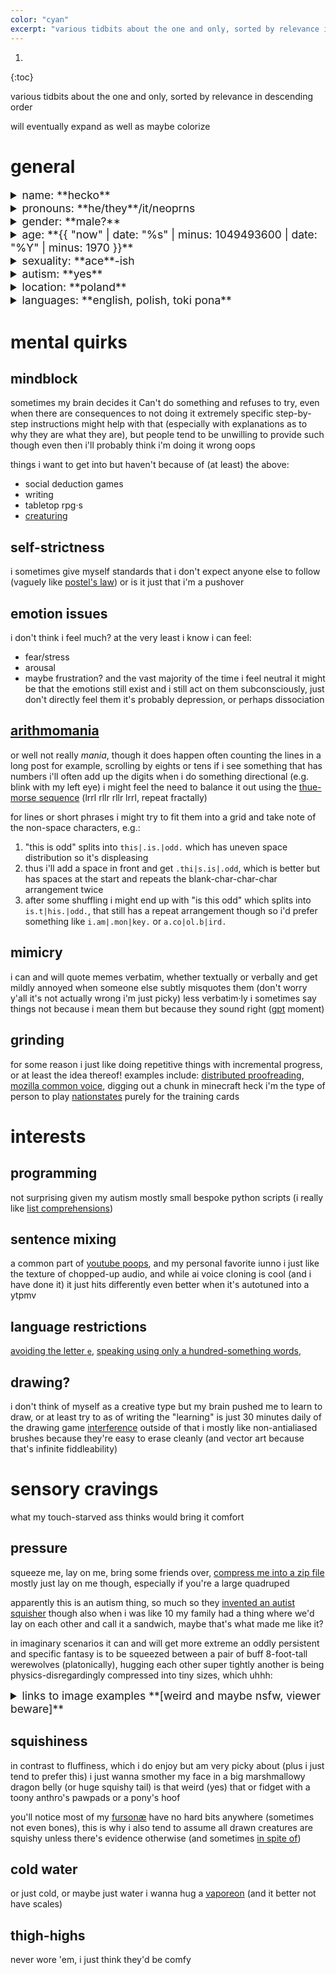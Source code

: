 ```yaml
---
color: "cyan"
excerpt: "various tidbits about the one and only, sorted by relevance in descending order"
---
```


1. 
{:toc}

various tidbits about the one and only, sorted by relevance in descending order

will eventually expand as well as maybe colorize

<style>
details summary {
	font-size: 125%;
}
</style>

# general

<details>
<summary markdown="span">name: **hecko**</summary>
if that's not available then **hecko_yes** or similar

used to be **Sobsz**, and it's still the username for some of my accounts, but i'm changing it wherever possible because:
- it's a pain to pronounce even for my fellow poles
- lowercase good
- <small>it mayormaynot be derived from my legal name</small>
</details>

<details>
<summary markdown="span">pronouns: **he/they**/it/neoprns</summary>
i mostly don't care *but* i know she/her feels wrong
and i like messing with language, hence neopronouns (though fae/faer feels a bit like she/her and either way a bit too mystical for me)
</details>

<details>
<summary markdown="span">gender: **male?**</summary>
definitely not female, but other than that i'm not sure how much i care about my maleness
i like calling myself "boy" sometimes, e.g. "guess i'm your delivery boy"
i sometimes say "male/none, whichever you think is less unusual", based on an unfounded theory of mine that: many people who call themselves cis (including me) actually don't have much of a gender (or don't care much about it), so while just calling myself "genderless" would be more accurate it'd also cause me to be perceived by many as more unusual than i really am
</details>

<details>
<summary markdown="span">age: **{{ "now" | date: "%s" | minus: 1049493600 | date: "%Y" | minus: 1970 }}**</summary>
born april 5, 2003
</details>

<details>
<summary markdown="span">sexuality: **ace**-ish</summary>
more specifically [aegosexual](https://www.lgbtqia.wiki/wiki/Aegosexual), meaning i enjoy the idea of sexytimes but actually *doing* it is a no thanks

romanticity-wise i'm not sure but am taken (brionna 💜)
</details>

<details>
<summary markdown="span">autism: **yes**</summary>
technically diagnosed as asperger's but	[yikes](https://www.scientificamerican.com/article/the-truth-about-hans-aspergers-nazi-collusion/)

see the [mental quirks](#mental-quirks) section
</details>

<details>
<summary markdown="span">location: **poland**</summary>
and yet i managed to end up worse at polish than at english :)
</details>

<details>
<summary markdown="span">languages: **english, polish, toki pona**</summary>
i call myself 2.5-lingual because [toki pona is a game a little above pig latin](https://www.youtube.com/watch?v=5zCbq2sFCgY&t=131s)

vaguely tried learning german, russian, esperanto, and spanish; gave up each time, guess my brain doesn't like language learning
</details>

# mental quirks

## mindblock

sometimes my brain decides it Can't do something and refuses to try, even when there are consequences to not doing it
extremely specific step-by-step instructions might help with that (especially with explanations as to why they are what they are), but people tend to be unwilling to provide such
though even then i'll probably think i'm doing it wrong oops

things i want to get into but haven't because of (at least) the above:
- social deduction games
- writing
- tabletop rpg·s
- [creaturing](https://cohost.org/hecko/post/2089141-notes-on-quest-for)

## self-strictness

i sometimes give myself standards that i don't expect anyone else to follow (vaguely like [postel's law](https://en.wikipedia.org/wiki/Robustness_principle))
or is it just that i'm a pushover

## emotion issues

i don't think i feel much? at the very least i know i can feel:
- fear/stress
- arousal
- maybe frustration?
and the vast majority of the time i feel neutral
it might be that the emotions still exist and i still act on them subconsciously, just don't directly feel them
it's probably depression, or perhaps dissociation

## [arithmomania](https://en.wikipedia.org/wiki/Arithmomania)

or well not really *mania*, though it does happen often
counting the lines in a long post for example, scrolling by eights or tens
if i see something that has numbers i'll often add up the digits
when i do something directional (e.g. blink with my left eye) i might feel the need to balance it out using the [thue-morse sequence](https://en.wikipedia.org/wiki/Thue%E2%80%93Morse_sequence) (lrrl rllr rllr lrrl, repeat fractally)

for lines or short phrases i might try to fit them into a grid and take note of the non-space characters, e.g.:
1.	"this is odd" splits into `this|.is.|odd.` which has uneven space distribution so it's displeasing
2.	thus i'll add a space in front and get `.thi|s.is|.odd`, which is better but has spaces at the start and repeats the blank-char-char-char arrangement twice
3.	after some shuffling i might end up with "is this odd" which splits into `is.t|his.|odd.`, that still has a repeat arrangement though so i'd prefer something like `i.am|.mon|key.` or `a.co|ol.b|ird.`

## mimicry

i can and will quote memes verbatim, whether textually or verbally
and get mildly annoyed when someone else subtly misquotes them (don't worry y'all it's not actually wrong i'm just picky)
less verbatim·ly i sometimes say things not because i mean them but because they sound right ([gpt](https://en.wikipedia.org/wiki/Generative_pre-trained_transformer) moment)

## grinding

for some reason i just like doing repetitive things with incremental progress, or at least the idea thereof!
examples include: [distributed proofreading](https://www.pgdp.net/), [mozilla common voice](https://commonvoice.mozilla.org/), digging out a chunk in minecraft
heck i'm the type of person to play [nationstates](https://www.nationstates.net/) purely for the training cards

# interests

## programming

not surprising given my autism
mostly small bespoke python scripts (i really like [list comprehensions](https://en.wikipedia.org/wiki/List_comprehension))

## sentence mixing

a common part of [youtube poops](https://en.wikipedia.org/wiki/YouTube_poop), and my personal favorite
iunno i just like the texture of chopped-up audio, and while ai voice cloning is cool (and i have done it) it just hits differently
even better when it's autotuned into a ytpmv

## language restrictions

[avoiding the letter `e`](https://reddit.com/r/AVoid5), [speaking using only a hundred-something words](https://en.wikipedia.org/wiki/Toki_Pona), 

## drawing?

i don't think of myself as a creative type but my brain pushed me to learn to draw, or at least try to
as of writing the "learning" is just 30 minutes daily of the drawing game [interference](https://www.playinterference.com/)
outside of that i mostly like non-antialiased brushes because they're easy to erase cleanly (and vector art because that's infinite fiddleability)

# sensory cravings

what my touch-starved ass thinks would bring it comfort

## pressure

squeeze me, lay on me, bring some friends over, [compress me into a zip file](https://twitter.com/mgracereyn/status/1506816355416227842)
mostly just lay on me though, especially if you're a large quadruped

apparently this is an autism thing, so much so they [invented an autist squisher](https://en.wikipedia.org/wiki/Hug_machine)
though also when i was like 10 my family had a thing where we'd lay on each other and call it a sandwich, maybe that's what made me like it?

in imaginary scenarios it can and will get more extreme
an oddly persistent and specific fantasy is to be squeezed between a pair of buff 8-foot-tall werewolves (platonically), hugging each other super tightly
another is being physics-disregardingly compressed into tiny sizes, which uhhh:
<details>
<summary markdown="span">links to image examples **[weird and maybe nsfw, viewer beware]**</summary>
- [cube](https://www.furaffinity.net/view/50770781/)
- [house](https://www.furaffinity.net/view/47408337/)
- [plush suit](https://www.furaffinity.net/view/52096734/)
	- somewhat relatedly, [hammerspace](https://www.furaffinity.net/view/31941477/) (requires furaffinity account)
</details>

## squishiness

in contrast to fluffiness, which i do enjoy but am very picky about (plus i just tend to prefer this)
i just wanna smother my face in a big marshmallowy dragon belly (or huge squishy tail) is that weird (yes)
that or fidget with a toony anthro's pawpads or a pony's hoof

you'll notice most of my [fursonæ](/fursonae/) have no hard bits anywhere (sometimes not even bones), this is why
i also tend to assume all drawn creatures are squishy unless there's evidence otherwise (and sometimes [in spite of](https://scifi.stackexchange.com/questions/122744/do-my-little-pony-friendship-is-magic-ponies-have-coats))

## cold water

or just cold, or maybe just water
i wanna hug a [vaporeon](https://bulbapedia.bulbagarden.net/wiki/Vaporeon) (and it better not have scales)

## thigh-highs

never wore 'em, i just think they'd be comfy
